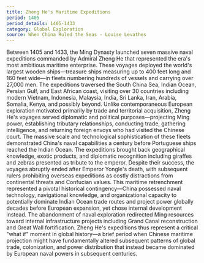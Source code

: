 ```yaml
---
title: Zheng He's Maritime Expeditions
period: 1405
period_details: 1405-1433
category: Global Exploration
source: When China Ruled the Seas - Louise Levathes
---
```

Between 1405 and 1433, the Ming Dynasty launched seven massive naval expeditions commanded by Admiral Zheng He that represented the era's most ambitious maritime enterprise. These voyages deployed the world's largest wooden ships—treasure ships measuring up to 400 feet long and 160 feet wide—in fleets numbering hundreds of vessels and carrying over 27,000 men. The expeditions traversed the South China Sea, Indian Ocean, Persian Gulf, and East African coast, visiting over 30 countries including modern Vietnam, Indonesia, Malaysia, India, Sri Lanka, Iran, Arabia, Somalia, Kenya, and possibly beyond. Unlike contemporaneous European exploration motivated primarily by trade and territorial acquisition, Zheng He's voyages served diplomatic and political purposes—projecting Ming power, establishing tributary relationships, conducting trade, gathering intelligence, and returning foreign envoys who had visited the Chinese court. The massive scale and technological sophistication of these fleets demonstrated China's naval capabilities a century before Portuguese ships reached the Indian Ocean. The expeditions brought back geographical knowledge, exotic products, and diplomatic recognition including giraffes and zebras presented as tribute to the emperor. Despite their success, the voyages abruptly ended after Emperor Yongle's death, with subsequent rulers prohibiting overseas expeditions as costly distractions from continental threats and Confucian values. This maritime retrenchment represented a pivotal historical contingency—China possessed naval technology, navigational knowledge, and organizational capacity to potentially dominate Indian Ocean trade routes and project power globally decades before European expansion, yet chose internal development instead. The abandonment of naval exploration redirected Ming resources toward internal infrastructure projects including Grand Canal reconstruction and Great Wall fortification. Zheng He's expeditions thus represent a critical "what if" moment in global history—a brief period when Chinese maritime projection might have fundamentally altered subsequent patterns of global trade, colonization, and power distribution that instead became dominated by European naval powers in subsequent centuries. 